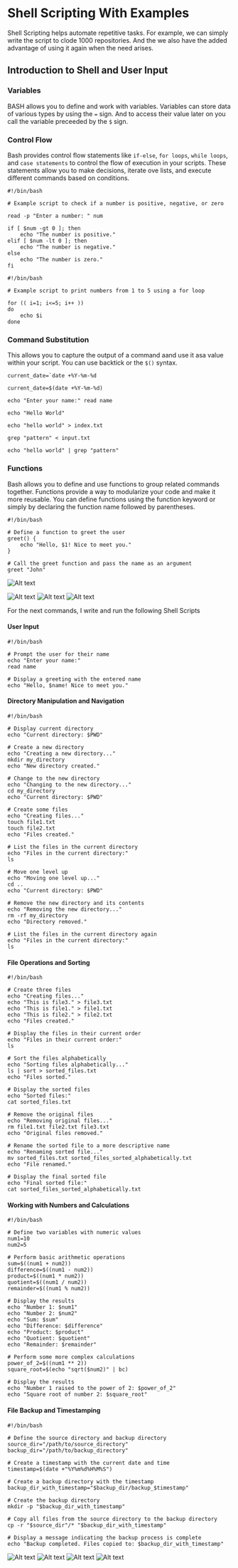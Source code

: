 # Shell Scripting With Examples

Shell Scripting helps automate repetitive tasks. For example, we can simply write the script to clode 1000 repositories. And the we also have the added advantage of using it again when the need arises.

## Introduction to Shell and User Input


### Variables

BASH allows you to define and work with variables. Variables can store data of various types by using the `=` sign. And to access their value later on you call the variable preceeded by the `$` sign.


### Control Flow

Bash provides control flow statements like `if-else`, `for loops`, `while loops`, and `case statements` to control the flow of execution in your scripts. These statements allow you to make decisions, iterate ove lists, and execute different commands based on conditions.
```
#!/bin/bash

# Example script to check if a number is positive, negative, or zero

read -p "Enter a number: " num

if [ $num -gt 0 ]; then
    echo "The number is positive."
elif [ $num -lt 0 ]; then
    echo "The number is negative."
else
    echo "The number is zero."
fi
```

```
#!/bin/bash

# Example script to print numbers from 1 to 5 using a for loop

for (( i=1; i<=5; i++ ))
do
    echo $i
done
```
### Command Substitution

This allows you to capture the output of a command aand use it asa value within your script. You can use backtick or the `$()` syntax.

``current_date=`date +%Y-%m-%d``

`current_date=$(date +%Y-%m-%d)`

`echo "Enter your name:" read name`

`echo "Hello World"`

`echo "hello world" > index.txt`

`grep "pattern" < input.txt`

`echo "hello world" | grep "pattern"`


### Functions

Bash allows you to  define and use functions to group related commands together. Functions provide a way to modularize your code and make it more reusable. You can define functions using the function keyword or simply by declaring the function name followed by parentheses.

```
#!/bin/bash

# Define a function to greet the user
greet() {
    echo "Hello, $1! Nice to meet you."
}

# Call the greet function and pass the name as an argument
greet "John"
```

![Alt text](<Images/Screenshot (101).png>)

![Alt text](<Images/Screenshot (102).png>)
![Alt text](<Images/Screenshot (103).png>)
![Alt text](<Images/Screenshot (100).png>)

For the next commands, I write and run the following Shell Scripts

#### User Input

```
#!/bin/bash

# Prompt the user for their name
echo "Enter your name:"
read name

# Display a greeting with the entered name
echo "Hello, $name! Nice to meet you."
```

#### Directory Manipulation and Navigation

```
#!/bin/bash

# Display current directory
echo "Current directory: $PWD"

# Create a new directory
echo "Creating a new directory..."
mkdir my_directory
echo "New directory created."

# Change to the new directory
echo "Changing to the new directory..."
cd my_directory
echo "Current directory: $PWD"

# Create some files
echo "Creating files..."
touch file1.txt
touch file2.txt
echo "Files created."

# List the files in the current directory
echo "Files in the current directory:"
ls

# Move one level up
echo "Moving one level up..."
cd ..
echo "Current directory: $PWD"

# Remove the new directory and its contents
echo "Removing the new directory..."
rm -rf my_directory
echo "Directory removed."

# List the files in the current directory again
echo "Files in the current directory:"
ls
```

#### File Operations and Sorting

```
#!/bin/bash

# Create three files
echo "Creating files..."
echo "This is file3." > file3.txt
echo "This is file1." > file1.txt
echo "This is file2." > file2.txt
echo "Files created."

# Display the files in their current order
echo "Files in their current order:"
ls

# Sort the files alphabetically
echo "Sorting files alphabetically..."
ls | sort > sorted_files.txt
echo "Files sorted."

# Display the sorted files
echo "Sorted files:"
cat sorted_files.txt

# Remove the original files
echo "Removing original files..."
rm file1.txt file2.txt file3.txt
echo "Original files removed."

# Rename the sorted file to a more descriptive name
echo "Renaming sorted file..."
mv sorted_files.txt sorted_files_sorted_alphabetically.txt
echo "File renamed."

# Display the final sorted file
echo "Final sorted file:"
cat sorted_files_sorted_alphabetically.txt
```

#### Working with Numbers and Calculations

```
#!/bin/bash

# Define two variables with numeric values
num1=10
num2=5

# Perform basic arithmetic operations
sum=$((num1 + num2))
difference=$((num1 - num2))
product=$((num1 * num2))
quotient=$((num1 / num2))
remainder=$((num1 % num2))

# Display the results
echo "Number 1: $num1"
echo "Number 2: $num2"
echo "Sum: $sum"
echo "Difference: $difference"
echo "Product: $product"
echo "Quotient: $quotient"
echo "Remainder: $remainder"

# Perform some more complex calculations
power_of_2=$((num1 ** 2))
square_root=$(echo "sqrt($num2)" | bc)

# Display the results
echo "Number 1 raised to the power of 2: $power_of_2"
echo "Square root of number 2: $square_root"
```


#### File Backup and Timestamping

```
#!/bin/bash

# Define the source directory and backup directory
source_dir="/path/to/source_directory"
backup_dir="/path/to/backup_directory"

# Create a timestamp with the current date and time
timestamp=$(date +"%Y%m%d%H%M%S")

# Create a backup directory with the timestamp
backup_dir_with_timestamp="$backup_dir/backup_$timestamp"

# Create the backup directory
mkdir -p "$backup_dir_with_timestamp"

# Copy all files from the source directory to the backup directory
cp -r "$source_dir"/* "$backup_dir_with_timestamp"

# Display a message indicating the backup process is complete
echo "Backup completed. Files copied to: $backup_dir_with_timestamp"
```

![Alt text](<Images/Screenshot (104).png>)
![Alt text](<Images/Screenshot (105).png>)
![Alt text](<Images/Screenshot (106).png>)
![Alt text](<Images/Screenshot (107).png>)
